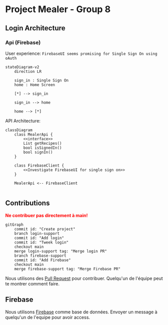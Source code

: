 # Project Mealer - Group 8

## Login Architecture

### Api (Firebase)

User experience:
`FirebaseUI seems promising for Single Sign On using oAuth`

```mermaid
stateDiagram-v2
    direction LR

    sign_in : Single Sign On
    home : Home Screen

    [*] --> sign_in

    sign_in --> home

    home --> [*]
```

API Architecture:

```mermaid
classDiagram
    class MealerApi {
        <<interface>>
        List getRecipes()
        bool isSignedIn()
        bool signIn()
    }

    class FirebaseClient {
        <<Investigate FirebaseUI for single sign on>>
    }

    MealerApi <-- FirebaseClient


```

## Contributions

<b style="color:red">Ne contribuer pas directement à main!</b>

```mermaid
gitGraph
    commit id: "Create project"
    branch login-support
    commit id: "Add login"
    commit id: "Tweek login"
    checkout main
    merge login-support tag: "Merge login PR"
    branch firebase-support
    commit id: "Add Firebase"
    checkout main
    merge firebase-support tag: "Merge Firebase PR"

```

Nous utilisons des [Pull Request](https://docs.github.com/en/pull-requests/collaborating-with-pull-requests/proposing-changes-to-your-work-with-pull-requests/creating-a-pull-request) pour contribuer. Quelqu'un de l'équipe peut te montrer comment faire.

## Firebase

Nous utilisons [Firebase](https://firebase.google.com/docs/reference/android/packages) comme base de données. Envoyer un message à quelqu'un de l'equipe pour avoir access.

